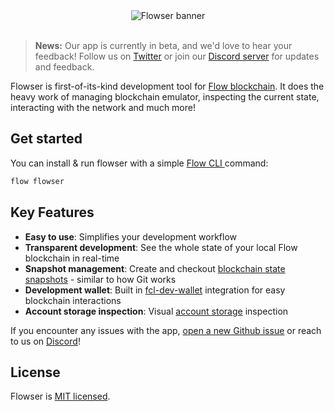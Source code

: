 <div align="center">
	<img alt="Flowser banner" src="https://user-images.githubusercontent.com/36109955/196263054-b42ecb52-340f-4982-bd62-404acb161d71.gif" />
	<br />
	<br />
</div>

> **News:** Our app is currently in beta, and we'd love to hear your feedback! Follow us on [Twitter](https://twitter.com/onflowser) or join our [Discord server](https://discord.gg/2gx7ZsRUkD) for updates and feedback.


Flowser is first-of-its-kind development tool for [Flow blockchain](https://www.onflow.org/). It does the heavy work of managing blockchain emulator, inspecting the current state, interacting with the network and much more!

## Get started

You can install & run flowser with a simple [Flow CLI ](https://developers.flow.com/tools/flow-cli/install) command:
```bash
flow flowser
```

## Key Features

- **Easy to use**: Simplifies your development workflow
- **Transparent development**: See the whole state of your local Flow blockchain in real-time
- **Snapshot management**: Create and checkout [blockchain state snapshots](https://github.com/onflow/flow-emulator#managing-emulator-state) - similar to how Git works
- **Development wallet**: Built in [fcl-dev-wallet](https://github.com/onflow/fcl-dev-wallet) integration for easy blockchain interactions
- **Account storage inspection**: Visual [account storage](https://developers.flow.com/cadence/language/accounts#account-storage) inspection 


If you encounter any issues with the app, [open a new Github issue](https://github.com/onflowser/flowser/issues) or reach to us on [Discord](https://discord.gg/2gx7ZsRUkD)!

## License

Flowser is [MIT licensed](./LICENSE).

